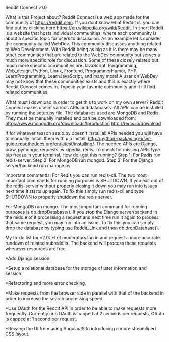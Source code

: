Reddit Connect v1.0

What is this Project about?
Reddit Connect is a web app made for the community of https://reddit.com. If you dont know what Reddit is, you can find out by clicking here https://en.wikipedia.org/wiki/Reddit. In short Reddit is a website that hosts individual communities, where each community is about a specific topic for users to discuss on. As an example let's consider the community called WebDev. This community discusses anything related to Web Development. With Reddit being as big as it is  there may be many other communities that are related to the WebDev community but serves a much more specific role for discussion. Some of these closely related but much more specific communities are JavaScript, Porgramming, Web_design, Python, Linux, Frontend, ProgrammerHumor, PHP, LearnProgramming, LearnJavaScript, and many more! A user on WebDev may not know that these communities exists and this is exactly where Reddit Connect comes in. Type in your favorite community and it i'll find related communities.

What must i download in order to get this to work on my own server?
Reddit Connect makes use of various APIs and databases. All APIs can be installed by running the setup.py file. The databases used are MongoDB and Redis. They must be manually installed and can be downloaded from:
https://www.mongodb.org/downloads#production
http://redis.io/download

If for whatever reason setup.py doesn't install all APIs needed you will have to manually install them with pip install: http://python-packaging-user-guide.readthedocs.org/en/latest/installing/. The needed APIs are Django, praw, pymongo, requests, wikipedia, redis. To check for missing APIs type pip freeze in your terminal.
How do i get this running?
Step 1: For Redis run redis-server.
Step 2: For MongoDB run mongod.
Step 3: For the Django server/backend run manage.py

Important commands:
For Redis you can run redis-cli. The two most important commands for running purposes is SHUTDOWN. If you exit out of the redis-server without properly closing it down you may run into issues next time it starts up again. To fix this simply run redis-cli and type SHUTDOWN to properly shutdown the redis server.

For MongoDB run mongo. The most important command for running purposes is db.dropDatabase(). If you stop the Django server/backend in the middle of it processing a request and next time run it again to process that same request, you may run into an issue. To fix this you can simply drop the database by typing use Reddit_Link and then db.dropDatabase().

My to-do list for v2.0:
*Let moderators log in and request a more accurate rundown of related subreddits. The backend will process these requests whenever resources are free.

*Add Django session.

*Setup a relational database for the storage of user information and session.

*Refactoring and more error checking.

*Make requests from the browser side in parallel with that of the backend in order to increase the search processing speed.

*Use OAuth for the Reddit API in order to be able to make requests more frequently. Currently non OAuth is capped at 2 seconds per requests, OAuth is capped at 1 second per request.

*Revamp the UI from using AngularJS to introducing a more streamlined CSS layout.
